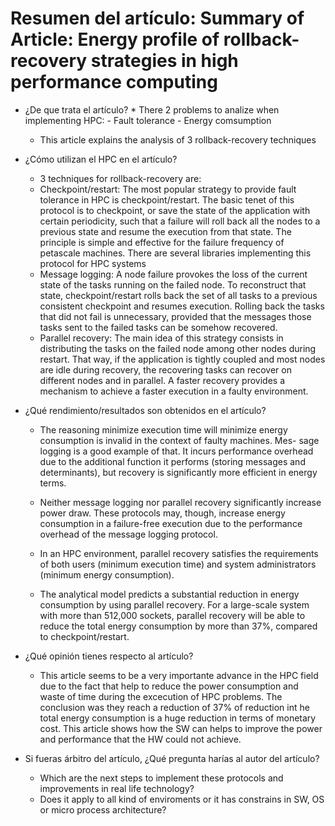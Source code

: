 # Resumen del artículo: Summary of Article: Energy profile of rollback-recovery strategies in high performance computing

* ¿De que trata el artículo?
		* There 2 problems to analize when implementing HPC:
			- Fault tolerance
    	- Energy comsumption
  	* This article explains the analysis of 3 rollback-recovery techniques

* ¿Cómo utilizan el HPC en el artículo?
	* 3 techniques for rollback-recovery are:
  	-	Checkpoint/restart: The most popular strategy to provide fault tolerance in HPC is checkpoint/restart. The basic tenet of this protocol is to
     		checkpoint, or save the state of the application with certain periodicity, such that a failure will roll back all the nodes to
     		a previous state and resume the execution from that state. The principle is simple and effective for the failure frequency
     		of petascale machines. There are several libraries implementing this protocol for HPC systems
  	- Message logging: A node failure provokes the loss of the current state of the tasks running on the failed node. To reconstruct that state,
   	  	checkpoint/restart rolls back the set of all tasks to a previous consistent checkpoint and resumes execution. Rolling back
   	  	the tasks that did not fail is unnecessary, provided that the messages those tasks sent to the failed tasks can be somehow
   	  	recovered.
  	- Parallel recovery: The main idea of this strategy consists in distributing the tasks on the failed node among other nodes during restart.
   	  	That way, if the application is tightly coupled and most nodes are idle during recovery, the recovering tasks can recover
   	  	on different nodes and in parallel. A faster recovery provides a mechanism to achieve a faster execution in a faulty
   	  	environment.

* ¿Qué rendimiento/resultados son obtenidos en el artículo?
	- The reasoning minimize execution time will minimize energy consumption is invalid in the context of faulty machines. Mes-
   sage logging is a good example of that. It incurs performance overhead due to the additional function it performs (storing
   messages and determinants), but recovery is significantly more efficient in energy terms.

	- Neither message logging nor parallel recovery significantly increase power draw. These protocols may, though, increase
   energy consumption in a failure-free execution due to the performance overhead of the message logging protocol.

	- In an HPC environment, parallel recovery satisfies the requirements of both users (minimum execution time) and system 
     administrators (minimum energy consumption).

	- The analytical model predicts a substantial reduction in energy consumption by using parallel recovery. For a large-scale
   system with more than 512,000 sockets, parallel recovery will be able to reduce the total energy consumption by more
   than 37%, compared to checkpoint/restart.

* ¿Qué opinión tienes respecto al artículo?
	- This article seems to be a very importante advance in the HPC field due to the fact that help to reduce the power consumption
  	and waste of time during the excecution of HPC problems. The conclusion was they reach a reduction of 37% of reduction int he total
  	energy consumption is a huge reduction in terms of monetary cost. This article shows how the SW can helps to improve the power and
  	performance that the HW could not achieve.

* Si fueras árbitro del artículo, ¿Qué pregunta harías al autor del artículo?
	- Which are the next steps to implement these protocols and improvements in real life technology?
  - Does it apply to all kind of enviroments or it has constrains in SW, OS or micro process architecture?
